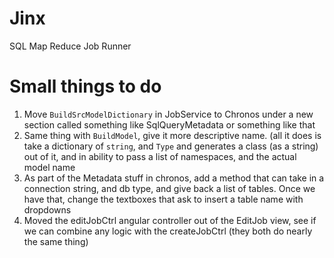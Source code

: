 Jinx
====

SQL Map Reduce Job Runner


Small things to do
=================
1.  Move ``BuildSrcModelDictionary`` in JobService to Chronos under a new section called something like SqlQueryMetadata or something like that
2.  Same thing with ``BuildModel``, give it more descriptive name.  (all it does is take a dictionary of ``string``, and ``Type`` and generates a class (as a string) out of it, and in ability to pass a list of namespaces, and the actual model name
3.  As part of the Metadata stuff in chronos, add a method that can take in a connection string, and db type, and give back a list of tables.  Once we have that, change the textboxes that ask to insert a table name with dropdowns
4.  Moved the editJobCtrl angular controller out of the EditJob view, see if we can combine any logic with the createJobCtrl (they both do nearly the same thing)

